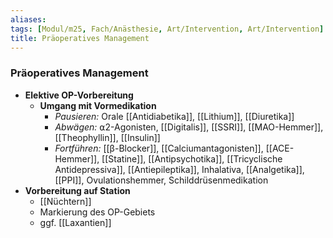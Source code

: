 ```yaml
---
aliases: 
tags: [Modul/m25, Fach/Anästhesie, Art/Intervention, Art/Intervention]
title: Präoperatives Management
---
```

### Präoperatives Management
- **Elektive OP-Vorbereitung**
	- **Umgang mit Vormedikation**
		- *Pausieren:* Orale [[Antidiabetika]], [[Lithium]], [[Diuretika]] 
		- *Abwägen:* ⍺2-Agonisten, [[Digitalis]], [[SSRI]], [[MAO-Hemmer]], [[Theophyllin]], [[Insulin]]
		- *Fortführen:* [[β-Blocker]], [[Calciumantagonisten]], [[ACE-Hemmer]], [[Statine]], [[Antipsychotika]], [[Tricyclische Antidepressiva]], [[Antiepileptika]], Inhalativa, [[Analgetika]], [[PPI]], Ovulationshemmer, Schilddrüsenmedikation
- **Vorbereitung auf Station**
	- [[Nüchtern]]
	- Markierung des OP-Gebiets
	- ggf. [[Laxantien]]
